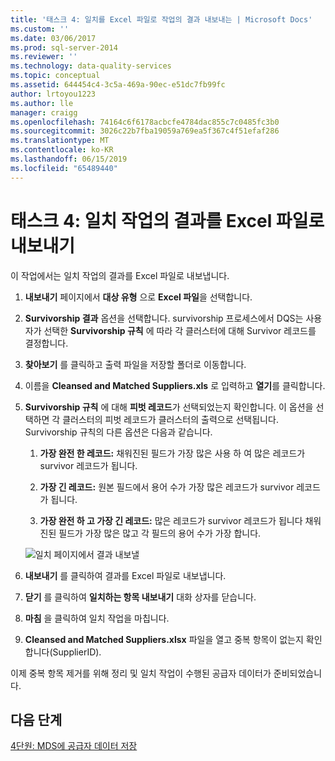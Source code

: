 ```yaml
---
title: '태스크 4: 일치를 Excel 파일로 작업의 결과 내보내는 | Microsoft Docs'
ms.custom: ''
ms.date: 03/06/2017
ms.prod: sql-server-2014
ms.reviewer: ''
ms.technology: data-quality-services
ms.topic: conceptual
ms.assetid: 644454c4-3c5a-469a-90ec-e51dc7fb99fc
author: lrtoyou1223
ms.author: lle
manager: craigg
ms.openlocfilehash: 74164c6f6178acbcfe4784dac855c7c0485fc3b0
ms.sourcegitcommit: 3026c22b7fba19059a769ea5f367c4f51efaf286
ms.translationtype: MT
ms.contentlocale: ko-KR
ms.lasthandoff: 06/15/2019
ms.locfileid: "65489440"
---
```

# <a name="task-4-exporting-the-results-from-matching-activity-to-an-excel-file"></a>태스크 4: 일치 작업의 결과를 Excel 파일로 내보내기
  이 작업에서는 일치 작업의 결과를 Excel 파일로 내보냅니다.  
  
1.  **내보내기** 페이지에서 **대상 유형** 으로 **Excel 파일**을 선택합니다.  
  
2.  **Survivorship 결과** 옵션을 선택합니다. survivorship 프로세스에서 DQS는 사용자가 선택한 **Survivorship 규칙** 에 따라 각 클러스터에 대해 Survivor 레코드를 결정합니다.  
  
3.  **찾아보기** 를 클릭하고 출력 파일을 저장할 폴더로 이동합니다.  
  
4.  이름을 **Cleansed and Matched Suppliers.xls** 로 입력하고 **열기**를 클릭합니다.  
  
5.  **Survivorship 규칙** 에 대해 **피벗 레코드**가 선택되었는지 확인합니다. 이 옵션을 선택하면 각 클러스터의 피벗 레코드가 클러스터의 출력으로 선택됩니다. Survivorship 규칙의 다른 옵션은 다음과 같습니다.  
  
    1.  **가장 완전 한 레코드:** 채워진된 필드가 가장 많은 사용 하 여 많은 레코드가 survivor 레코드가 됩니다.  
  
    2.  **가장 긴 레코드:** 원본 필드에서 용어 수가 가장 많은 레코드가 survivor 레코드가 됩니다.  
  
    3.  **가장 완전 하 고 가장 긴 레코드:** 많은 레코드가 survivor 레코드가 됩니다 채워진된 필드가 가장 많은 많고 각 필드의 용어 수가 가장 합니다.  
  
     ![일치 페이지에서 결과 내보낼](../../2014/tutorials/media/et-exportingtheresultsfrommatoanexcelfile.jpg "일치 페이지에서 결과 내보내기")  
  
6.  **내보내기** 를 클릭하여 결과를 Excel 파일로 내보냅니다.  
  
7.  **닫기** 를 클릭하여 **일치하는 항목 내보내기** 대화 상자를 닫습니다.  
  
8.  **마침** 을 클릭하여 일치 작업을 마칩니다.  
  
9. **Cleansed and Matched Suppliers.xlsx** 파일을 열고 중복 항목이 없는지 확인합니다(SupplierID).  
  
 이제 중복 항목 제거를 위해 정리 및 일치 작업이 수행된 공급자 데이터가 준비되었습니다.  
  
## <a name="next-step"></a>다음 단계  
 [4단원: MDS에 공급자 데이터 저장](../../2014/tutorials/lesson-4-storing-supplier-data-in-mds.md)  
  
  
